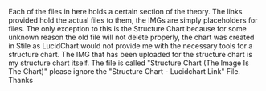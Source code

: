 Each of the files in here holds a certain section of the theory. The links provided hold the actual files to them, the IMGs are simply placeholders for files. The only exception to this is the Structure Chart because for some unknown reason the old file will not delete properly, the chart was created in Stile as LucidChart would not provide me with the necessary tools for a structure chart. The IMG that has been uploaded for the structure chart is my structure chart itself. The file is called "Structure Chart (The Image Is The Chart)" please ignore the "Structure Chart - Lucidchart Link" File.
Thanks
